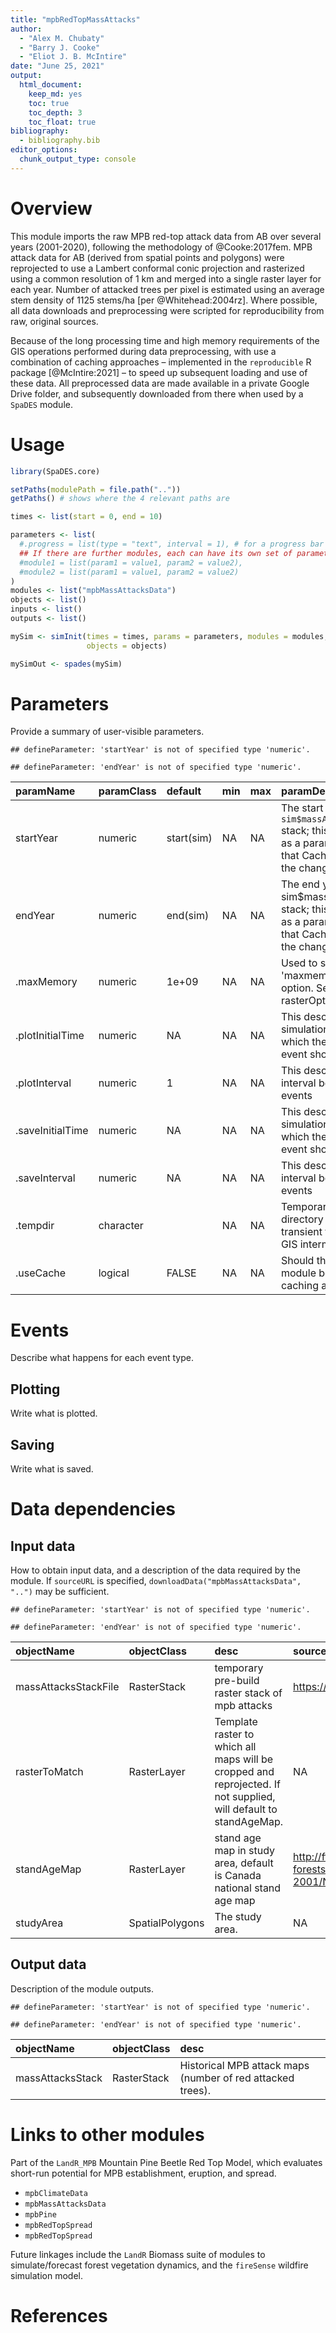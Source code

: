 ```yaml
---
title: "mpbRedTopMassAttacks"
author:
  - "Alex M. Chubaty"
  - "Barry J. Cooke"
  - "Eliot J. B. McIntire"
date: "June 25, 2021"
output:
  html_document:
    keep_md: yes
    toc: true
    toc_depth: 3
    toc_float: true
bibliography:
  - bibliography.bib
editor_options:
  chunk_output_type: console
---
```




# Overview

This module imports the raw MPB red-top attack data from AB over several years (2001-2020), following the methodology of @Cooke:2017fem.
MPB attack data for AB (derived from spatial points and polygons) were reprojected to use a Lambert conformal conic projection and rasterized using a common resolution of 1 km and merged into a single raster layer for each year.
Number of attacked trees per pixel is estimated using an average stem density of 1125 stems/ha [per @Whitehead:2004rz].
Where possible, all data downloads and preprocessing were scripted for reproducibility from raw, original sources.

Because of the long processing time and high memory requirements of the GIS operations performed during data preprocessing, with use a combination of caching approaches – implemented in the `reproducible` R package [@McIntire:2021] – to speed up subsequent loading and use of these data.
All preprocessed data are made available in a private Google Drive folder, and subsequently downloaded from there when used by a `SpaDES` module.

# Usage


```r
library(SpaDES.core)

setPaths(modulePath = file.path(".."))
getPaths() # shows where the 4 relevant paths are

times <- list(start = 0, end = 10)

parameters <- list(
  #.progress = list(type = "text", interval = 1), # for a progress bar
  ## If there are further modules, each can have its own set of parameters:
  #module1 = list(param1 = value1, param2 = value2),
  #module2 = list(param1 = value1, param2 = value2)
)
modules <- list("mpbMassAttacksData")
objects <- list()
inputs <- list()
outputs <- list()

mySim <- simInit(times = times, params = parameters, modules = modules,
                 objects = objects)

mySimOut <- spades(mySim)
```

# Parameters

Provide a summary of user-visible parameters.


```
## defineParameter: 'startYear' is not of specified type 'numeric'.
```

```
## defineParameter: 'endYear' is not of specified type 'numeric'.
```



|paramName        |paramClass |default    |min |max |paramDesc                                                                                                             |
|:----------------|:----------|:----------|:---|:---|:---------------------------------------------------------------------------------------------------------------------|
|startYear        |numeric    |start(sim) |NA  |NA  |The start year for the `sim$massAttacksData` stack; this is needed as a parameter so that Cache can detect the change |
|endYear          |numeric    |end(sim)   |NA  |NA  |The end year for the sim$massAttacksData stack; this is needed as a parameter so that Cache can detect the change     |
|.maxMemory       |numeric    |1e+09      |NA  |NA  |Used to set the 'maxmemory' raster option. See '?rasterOptions'.                                                      |
|.plotInitialTime |numeric    |NA         |NA  |NA  |This describes the simulation time at which the first plot event should occur                                         |
|.plotInterval    |numeric    |1          |NA  |NA  |This describes the interval between plot events                                                                       |
|.saveInitialTime |numeric    |NA         |NA  |NA  |This describes the simulation time at which the first save event should occur                                         |
|.saveInterval    |numeric    |NA         |NA  |NA  |This describes the interval between save events                                                                       |
|.tempdir         |character  |           |NA  |NA  |Temporary (scratch) directory to use for transient files (e.g., GIS intermediates).                                   |
|.useCache        |logical    |FALSE      |NA  |NA  |Should this entire module be run with caching activated?                                                              |

# Events

Describe what happens for each event type.

## Plotting

Write what is plotted.

## Saving

Write what is saved.

# Data dependencies

## Input data

How to obtain input data, and a description of the data required by the module.
If `sourceURL` is specified, `downloadData("mpbMassAttacksData", "..")` may be sufficient.


```
## defineParameter: 'startYear' is not of specified type 'numeric'.
```

```
## defineParameter: 'endYear' is not of specified type 'numeric'.
```



|objectName           |objectClass     |desc                                                                                                             |sourceURL                                                                                                                                                                                   |
|:--------------------|:---------------|:----------------------------------------------------------------------------------------------------------------|:-------------------------------------------------------------------------------------------------------------------------------------------------------------------------------------------|
|massAttacksStackFile |RasterStack     |temporary pre-build raster stack of mpb attacks                                                                  |https://drive.google.com/file/d/18xd6Bu8tAecb_Lm3icLJfJ7XqL4m3wf2                                                                                                                           |
|rasterToMatch        |RasterLayer     |Template raster to which all maps will be cropped and reprojected. If not supplied, will default to standAgeMap. |NA                                                                                                                                                                                          |
|standAgeMap          |RasterLayer     |stand age map in study area, default is Canada national stand age map                                            |http://ftp.maps.canada.ca/pub/nrcan_rncan/Forests_Foret/canada-forests-attributes_attributs-forests-canada/2001-attributes_attributs-2001/NFI_MODIS250m_2001_kNN_Structure_Stand_Age_v1.tif |
|studyArea            |SpatialPolygons |The study area.                                                                                                  |NA                                                                                                                                                                                          |

## Output data

Description of the module outputs.


```
## defineParameter: 'startYear' is not of specified type 'numeric'.
```

```
## defineParameter: 'endYear' is not of specified type 'numeric'.
```



|objectName       |objectClass |desc                                                       |
|:----------------|:-----------|:----------------------------------------------------------|
|massAttacksStack |RasterStack |Historical MPB attack maps (number of red attacked trees). |

# Links to other modules

Part of the `LandR_MPB` Mountain Pine Beetle Red Top Model, which evaluates short-run potential for MPB establishment, eruption, and spread.

- `mpbClimateData`
- `mpbMassAttacksData`
- `mpbPine`
- `mpbRedTopSpread`
- `mpbRedTopSpread`

Future linkages include the `LandR` Biomass suite of modules to simulate/forecast forest vegetation dynamics, and the `fireSense` wildfire simulation model.

# References
